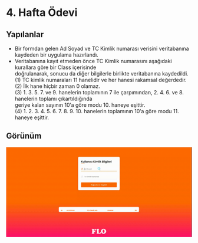 # 4. Hafta Ödevi

## Yapılanlar

- Bir formdan gelen Ad Soyad ve TC Kimlik numarası verisini veritabanına kaydeden bir uygulama hazırlandı.  
- Veritabanına kayıt etmeden önce TC Kimlik numarasını aşağıdaki kurallara göre bir Class içerisinde  
doğrulanarak, sonucu da diğer bilgilerle birlikte veritabanına kaydedildi.  
(1) TC kimlik numaraları 11 hanelidir ve her hanesi rakamsal değerdedir.  
(2) İlk hane hiçbir zaman 0 olamaz.  
(3) 1. 3. 5. 7. ve 9. hanelerin toplamının 7 ile çarpımından, 2. 4. 6. ve 8. hanelerin toplamı çıkartıldığında  
geriye kalan sayının 10ʹa göre modu 10. haneye eşittir.  
(4) 1. 2. 3. 4. 5. 6. 7. 8. 9. 10. hanelerin toplamının 10ʹa göre modu 11. haneye eşittir.  



## Görünüm

![alt](img/gorunum.gif)








